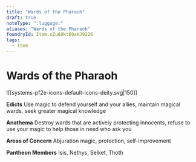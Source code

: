 ```yaml
---
title: "Wards of the Pharaoh"
draft: true
noteType: ":luggage:"
aliases: "Wards of the Pharaoh"
foundryId: Item.oZu60kt69aHJ9226
tags:
  - Item
---
```


# Wards of the Pharaoh
![[systems-pf2e-icons-default-icons-deity.svg|150]]

**Edicts** Use magic to defend yourself and your allies, maintain magical wards, seek greater magical knowledge

**Anathema** Destroy wards that are actively protecting innocents, refuse to use your magic to help those in need who ask you

**Areas of Concern** Abjuration magic, protection, self-improvement

**Pantheon Members** Isis, Nethys, Selket, Thoth
